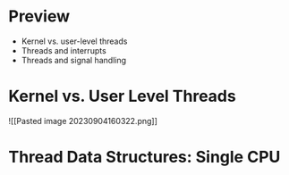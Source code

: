 # Preview
- Kernel vs. user-level threads
- Threads and interrupts
- Threads and signal handling

# Kernel vs. User Level Threads
![[Pasted image 20230904160322.png]]
# Thread Data Structures: Single CPU

